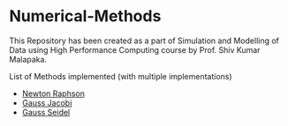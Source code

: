 # Numerical-Methods

This Repository has been created as a part of Simulation and Modelling of Data using High Performance Computing course by Prof. Shiv Kumar Malapaka.

List of Methods implemented (with multiple implementations)
- [Newton Raphson](https://github.com/mekaushalmittal/Numerical-Methods/tree/main/Newton%20Raphson)
- [Gauss Jacobi](https://github.com/mekaushalmittal/Numerical-Methods/tree/main/Gauss%20Jacobi)
- [Gauss Seidel](https://github.com/mekaushalmittal/Numerical-Methods/tree/main/Gauss%20Seidel)



